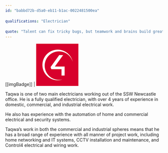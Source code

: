 ```yaml
---
id: "babbd72b-d5a0-eb11-b1ac-0022481500ea"

qualifications: "Electrician"

quote: "Talent can fix tricky bugs, but teamwork and brains build great software."
---
```

[[imgBadge]]
| ![](../badges/Automation-Control4.png)

Taqwa is one of two main electricians working out of the SSW Newcastle office. He is a fully qualified electrician, with over 4 years of experience in domestic, commercial, and industrial electrical work.

He also has experience with the automation of home and commercial electrical and security systems. 

Taqwa’s work in both the commercial and industrial spheres means that he has a broad range of experience with all manner of project work, including home networking and IT systems, CCTV installation and maintenance, and Control4 electrical and wiring work.




